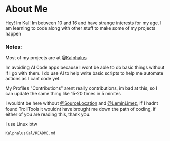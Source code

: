 <!--## Hi there 👋-->

<!--
**KalphalusKal/KalphalusKal** is a ✨ _special_ ✨ repository because its `README.md` (this file) appears on your GitHub profile.

Here are some ideas to get you started:

- 🔭 I’m currently working on ...
- 🌱 I’m currently learning ...
- 👯 I’m looking to collaborate on ...
- 🤔 I’m looking for help with ...
- 💬 Ask me about ...
- 📫 How to reach me: ...
- 😄 Pronouns: ...
- ⚡ Fun fact: ...
-->
# About Me
Hey! Im Kal! Im between 10 and 16 and have strange interests for my age. I am learning to code along with other stuff to make some of my projects happen
### Notes:
Most of my projects are at [@Kalphalus](https://www.github.com/Kalphalus)


Im avoiding AI Code apps because I wont be able to do basic things without if I go with them. I do use AI to help write basic scripts to help me automate actions as I cant code yet.


My Profiles "Contributions" arent really contributions, im bad at this, so I can update the same thing like 15-20 times in 5 minites


I wouldnt be here without [@SourceLocation](https://www.github.com/sourcelocation) and [@LeminLimez](https://www.github.com/LeminLimez), if I hadnt found TrollTools it wouldnt have brought me down the path of coding, if either of you are reading this, thank you.

I use Linux btw

`KalphalusKal/README.md`
